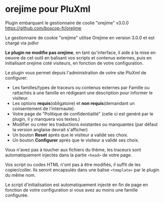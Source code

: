 # orejime pour PluXml

Plugin embarquant le gestionnaire de coolie "orejime" v3.0.0 
https://github.com/boscop-fr/orejime


Le gestionnaire de cookie "orejime" utilise Orejime en version 3.0.0 et est chargé via jsdlvr

**Le plugin ne modifie pas orejime**, en tant qu'interface, il aide à la mise en oeuvre de cet outil en balisant vos scripts et contenus externes, puis en initialisant orejime coté visiteurs, en fonction de votre configuration.

Le plugin vous permet depuis l'administration de votre site PluXml de configurer:

* Les familles/types de traceurs ou contenus externes par Famille ou rattachés à une famille en rédigeant une description pour informer le visiteur.
* Les options **requis**(obligatoire) et **non requis**(demandant un consentement de l'internaute).
* Votre page de "Politique de confidentialité" (celle ci est genéré par le plugin, il y manquera vos textes.)
* Modifier ou créer les traductions existantes ou manquantes (par défaut la version anglaise devrait s'afficher)
* Un bouton **Reset** aprés que le visiteur a validé ses choix.
* Un bouton **Configurer** aprés que le visiteur a validé ses choix.

 
Vous n'avez pas à toucher aux fichiers du thème, les traceurs sont automatiquement injectés dans la partie `<head>` de votre page.

Vos script ou codes HTML n'ont pas à être modifiés, il suffit de les copier/coller. Ils seront encapsulés dans une balise `<template>` par le plugin du même nom.

Le script d'initialisation est automatiquement injecté en fin de page en fonction de votre configuration si vous avez au moins une famille configurée.
